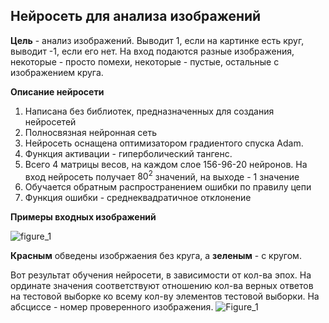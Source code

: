 ## Нейросеть для анализа изображений

**Цель** - анализ изображений. Выводит 1, если на картинке есть круг, выводит -1, если его нет. На вход подаются разные изображения, некоторые - просто помехи, некоторые - пустые, остальные с изображением круга.

**Описание нейросети**
1. Написана без библиотек, предназначенных для создания нейросетей
2. Полносвязная нейронная сеть
3. Нейросеть оснащена оптимизатором градиентого спуска Adam.
4. Функция активации - гиперболический тангенс.
5. Всего 4 матрицы весов, на каждом слое 156-96-20 нейронов. На вход нейросеть получает $80^2$ значений, на выходе - 1 значение
6. Обучается обратным распространением ошибки по правилу цепи
7. Функция ошибки - среднеквадратичное отклонение

**Примеры входных изображений**

![figure_1](https://user-images.githubusercontent.com/120571667/236635336-fbe176fc-b87f-414d-b629-3266887e776c.jpg)

**Красным** обведены изобржаения без круга, а **зеленым** - с кругом.

Вот результат обучения нейросети, в зависимости от кол-ва эпох. На ординате значения соответствуют отношению кол-ва верных ответов на тестовой выборке ко всему кол-ву элементов тестовой выборки. На абсциссе - номер проверенного изображения.
![Figure_1](https://user-images.githubusercontent.com/120571667/236637690-4a87dbf2-f7be-47cb-b0c3-102ac464fa7e.png)
